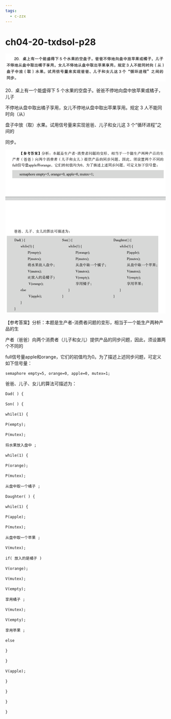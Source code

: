 ```yaml
---
tags:
  - c-zzx
---
```


# ch04-20-txdsol-p28


![](../../../0-Misc/final-25sp-zzx/assets/Pasted%20image%2020250529114157.png)

20．桌上有一个能盛得下 5 个水果的空盘子。爸爸不停地向盘中放苹果或橘子，儿子

不停地从盘中取出橘子享用，女儿不停地从盘中取出苹果享用。规定 3 人不能同时向（从）

盘子中放（取）水果。试用信号量来实现爸爸、儿子和女儿这 3 个“循环进程”之间的

同步。

![](../../../0-Misc/final-25sp-zzx/assets/Pasted%20image%2020250529114223.png)

【参考答案】分析：本题是生产者-消费者问题的变形，相当于一个能生产两种产品的生

产者（爸爸）向两个消费者（儿子和女儿）提供产品的同步问题，因此，须设置两个不同的

full信号量apple和orange，它们的初值均为0。为了描述上述同步问题，可定义如下信号量：

```
semaphore empty=5, orange=0, apple=0, mutex=1;
```

爸爸、儿子、女儿的算法可描述为：

```
Dad( ) {

Son( ) {

while(1) {

P(empty);

P(mutex);

将水果放入盘中 ;

while(1) {

P(orange);

P(mutex);

从盘中取一个橘子 ;

Daughter( ) {

while(1) {

P(apple);

P(mutex);

从盘中取一个苹果 ;

V(mutex);

if( 放入的是橘子 )

V(orange);

V(mutex);

V(empty);

享用橘子 ;

V(mutex);

V(empty);

享用苹果 ;

else

}

}

V(apple);

}

}

}

}
```

